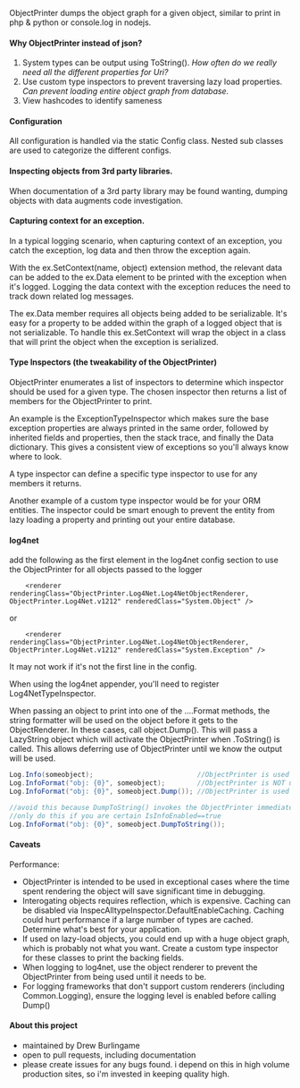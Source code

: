 ObjectPrinter dumps the object graph for a given object, 
similar to print in php & python or console.log in nodejs.

#### Why ObjectPrinter instead of json?

1. System types can be output using ToString().  *How often do we really need all the different properties for Uri?*
2. Use custom type inspectors to prevent traversing lazy load properties.  *Can prevent loading entire object graph from database.*
3. View hashcodes to identify sameness

#### Configuration
All configuration is handled via the static Config class.  Nested sub classes are used to categorize the different configs.

#### Inspecting objects from 3rd party libraries.  
When documentation of a 3rd party library may be found wanting, dumping objects with data augments code investigation.

#### Capturing context for an exception.  
In a typical logging scenario, when capturing context of an exception, you catch the exception, log data and then throw the exception again.  

With the ex.SetContext(name, object) extension method, the relevant data can be added to the ex.Data element to be printed with the exception when it's logged.  Logging the data context with the exception reduces the need to track down related log messages.

The ex.Data member requires all objects being added to be serializable. It's easy for a property to be added within the graph of a logged object that is not serializable.  To handle this ex.SetContext will wrap the object in a class that will print the object when the exception is serialized.

#### Type Inspectors (the tweakability of the ObjectPrinter)
ObjectPrinter enumerates a list of inspectors to determine which inspector should be used for a given type.  The chosen inspector then returns a list of members for the ObjectPrinter to print.

An example is the ExceptionTypeInspector which makes sure the base exception properties are always printed in the same order, followed by inherited fields and properties, then the stack trace, and finally the Data dictionary. This gives a consistent view of exceptions so you'll always know where to look.

A type inspector can define a specific type inspector to use for any members it returns.

Another example of a custom type inspector would be for your ORM entities.  The inspector could be smart enough to prevent the entity from lazy loading a property and printing out your entire database.

#### log4net
add the following as the first element in the log4net config section to use the ObjectPrinter 
for all objects passed to the logger
```
	<renderer renderingClass="ObjectPrinter.Log4Net.Log4NetObjectRenderer, ObjectPrinter.Log4Net.v1212" renderedClass="System.Object" />
```
or
```
	<renderer renderingClass="ObjectPrinter.Log4Net.Log4NetObjectRenderer, ObjectPrinter.Log4Net.v1212" renderedClass="System.Exception" />
```

It may not work if it's not the first line in the config.

When using the log4net appender, you'll need to register Log4NetTypeInspector.

When passing an object to print into one of the ....Format methods, the string formatter will be used on the object before it gets to the ObjectRenderer.  In these cases, call object.Dump().  This will pass a LazyString object which will activate the ObjectPrinter when .ToString() is called.  This allows deferring use of ObjectPrinter until we know the output will be used.

``` c#
Log.Info(someobject);                          //ObjectPrinter is used
Log.InfoFormat("obj: {0}", someobject);        //ObjectPrinter is NOT used
Log.InfoFormat("obj: {0}", someobject.Dump()); //ObjectPrinter is used

//avoid this because DumpToString() invokes the ObjectPrinter immediately.
//only do this if you are certain IsInfoEnabled==true
Log.InfoFormat("obj: {0}", someobject.DumpToString());
```
#### Caveats

Performance:
* ObjectPrinter is intended to be used in exceptional cases where the time 
  spent rendering the object will save significant time in debugging.
* Interogating objects requires reflection, which is expensive.
  Caching can be disabled via InspecAlltypeInspector.DefaultEnableCaching.
  Caching could hurt performance if a large number of types are cached.
  Determine what's best for your application.
* If used on lazy-load objects, you could end up with a huge object 
  graph, which is probably not what you want.  Create a custom type
  inspector for these classes to print the backing fields.
* When logging to log4net, use the object renderer to prevent the 
  ObjectPrinter from being used until it needs to be.  
* For logging frameworks that don't support custom renderers 
  (including Common.Logging), ensure the logging level is enabled 
  before calling Dump()
  

#### About this project  
* maintained by Drew Burlingame
* open to pull requests, including documentation
* please create issues for any bugs found.  i depend on this in high volume production sites, so i'm invested in keeping quality high.

